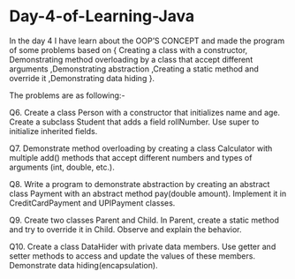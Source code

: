 # Day-4-of-Learning-Java
In the day 4 I have learn about the OOP’S CONCEPT and made the program of some problems based on { Creating a class with a constructor, Demonstrating method overloading by a class that accept different arguments ,Demonstrating abstraction ,Creating a static method and override it ,Demonstrating data hiding }.

The problems are as following:-

Q6. Create a class Person with a constructor that initializes name and age. Create a subclass Student that adds a field rollNumber. Use super to initialize inherited fields.

Q7. Demonstrate method overloading by creating a class Calculator with multiple add() methods that accept different numbers and types of arguments (int, double, etc.).

Q8. Write a program to demonstrate abstraction by creating an abstract class Payment with an abstract method pay(double amount). Implement it in CreditCardPayment and 
    UPIPayment classes.
    
Q9. Create two classes Parent and Child. In Parent, create a static method and try to override it in Child. Observe and explain the behavior.

Q10. Create a class DataHider with private data members. Use getter and setter methods to access and update the values of these members. Demonstrate data hiding(encapsulation).
